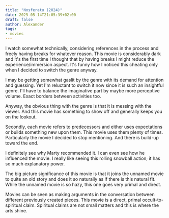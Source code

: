 ```yaml
---
title: "Nosferatu (2024)"
date: 2025-05-14T21:05:39+02:00
draft: false
author: Alexander
tags:
- movies
---
```


I watch somewhat technically, considering references in the process and freely having breaks for whatever reason.
This movie is considerably dark and it's the first time I thought that by having breaks I might reduce the experience/immersion aspect.
It's funny how I noticed this cheating only when I decided to switch the genre anyway.

I may be getting somewhat gaslit by the genre with its demand for attention and guessing.
Yet I'm reluctant to switch it now since it is such an insightful genre.
I'll have to balance the imaginative part by maybe more perceptive volume.
Exact borders between activities too.

Anyway, the obvious thing with the genre is that it is messing with the viewer.
And this movie has something to show off and generally keeps you on the lookout.

Secondly, each movie refers to predecessors and either uses expectations or builds something new upon them.
This movie uses them plenty of times.
Particularly the movie I decided to stop mentioning.
And there is build-up toward the end.

I definitely see why Marty recommended it.
I can even see how he influenced the movie.
I really like seeing this rolling snowball action; it has so much explanatory power.

The big picture significance of this movie is that it joins the unnamed movie to quite an old story and does it so naturally as if there is this natural fit.
While the unnamed movie is so hazy, this one goes very primal and direct.

Movies can be seen as making arguments in the conversation between different previously created pieces.
This movie is a direct, primal occult-to-spiritual claim.
Spiritual claims are not small matters and this is where the arts shine.
